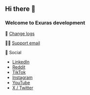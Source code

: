 ## Hi there 👋
### Welcome to Exuras development

🧙  [Change logs](https://github.com/Exuras/changelogs)

👩‍💻  [Support email](mailto:support@exuras.com)

🌈 Social
- [LinkedIn](https://www.linkedin.com/company/exurasgame)
- [Reddit](https://www.reddit.com/r/ExurasGame/)
- [TikTok](https://www.tiktok.com/@exurasgame)
- [Instagram](https://www.instagram.com/exurasgame)
- [YouTube](https://www.youtube.com/@ExurasGame)
- [X / Twitter](https://x.com/ExurasGame)
